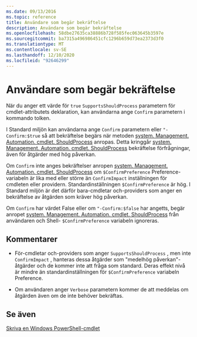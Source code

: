 ```yaml
---
ms.date: 09/13/2016
ms.topic: reference
title: Användare som begär bekräftelse
description: Användare som begär bekräftelse
ms.openlocfilehash: 58dbe27635ca38886b728f585fec063645b3597e
ms.sourcegitcommit: ba7315a496986451cfc1296b659d73ea2373d3f0
ms.translationtype: MT
ms.contentlocale: sv-SE
ms.lasthandoff: 12/10/2020
ms.locfileid: "92646299"
---
```

# <a name="users-requesting-confirmation"></a>Användare som begär bekräftelse

När du anger ett värde för `true` `SupportsShouldProcess` parametern för cmdlet-attributets deklaration, kan användarna ange `Confirm` parametern i kommando tolken.

I Standard miljön kan användarna ange `Confirm` parametern eller `"-Confirm:$true` så att bekräftelse begärs när metoden [system. Management. Automation. cmdlet. ShouldProcess](/dotnet/api/System.Management.Automation.Cmdlet.ShouldProcess) anropas. Detta kringgår [system. Management. Automation. cmdlet. ShouldProcess](/dotnet/api/System.Management.Automation.Cmdlet.ShouldProcess) bekräftelse förfrågningar, även för åtgärder med hög påverkan.

Om `Confirm` inte anges bekräftelser anropen [system. Management. Automation. cmdlet. ShouldProcess](/dotnet/api/System.Management.Automation.Cmdlet.ShouldProcess) om `$ConfirmPreference` Preference-variabeln är lika med eller större än `ConfirmImpact` inställningen för cmdleten eller providern. Standardinställningen `$ConfirmPreference` är hög. I Standard miljön är det därför bara-cmdletar och-providers som anger en bekräftelse av åtgärden som kräver hög påverkan.

Om `Confirm` har värdet False eller om `"-Confirm:$false` har angetts, begär anropet [system. Management. Automation. cmdlet. ShouldProcess](/dotnet/api/System.Management.Automation.Cmdlet.ShouldProcess) från användaren och Shell- `$ConfirmPreference` variabeln ignoreras.

## <a name="remarks"></a>Kommentarer

- För-cmdletar och-providers som anger `SupportsShouldProcess` , men inte `ConfirmImpact` , hanteras dessa åtgärder som "medelhög påverkan"-åtgärder och de kommer inte att fråga som standard. Deras effekt nivå är mindre än standardinställningen för `$ConfirmPreference` variabeln Preference.

- Om användaren anger `Verbose` parametern kommer de att meddelas om åtgärden även om de inte behöver bekräftas.

## <a name="see-also"></a>Se även

[Skriva en Windows PowerShell-cmdlet](./writing-a-windows-powershell-cmdlet.md)

